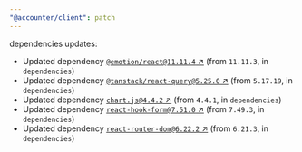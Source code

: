 ```yaml
---
"@accounter/client": patch
---
```

dependencies updates:
  - Updated dependency [`@emotion/react@11.11.4` ↗︎](https://www.npmjs.com/package/@emotion/react/v/11.11.4) (from `11.11.3`, in `dependencies`)
  - Updated dependency [`@tanstack/react-query@5.25.0` ↗︎](https://www.npmjs.com/package/@tanstack/react-query/v/5.25.0) (from `5.17.19`, in `dependencies`)
  - Updated dependency [`chart.js@4.4.2` ↗︎](https://www.npmjs.com/package/chart.js/v/4.4.2) (from `4.4.1`, in `dependencies`)
  - Updated dependency [`react-hook-form@7.51.0` ↗︎](https://www.npmjs.com/package/react-hook-form/v/7.51.0) (from `7.49.3`, in `dependencies`)
  - Updated dependency [`react-router-dom@6.22.2` ↗︎](https://www.npmjs.com/package/react-router-dom/v/6.22.2) (from `6.21.3`, in `dependencies`)
